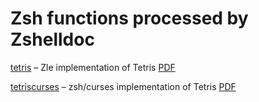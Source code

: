 # Zsh functions processed by Zshelldoc

[tetris](https://github.com/zdharma/hacking-private/blob/master/auto-doc/tetris.adoc) – Zle implementation of Tetris
[PDF](https://github.com/zdharma/hacking-private/blob/master/auto-doc/pdf/tetris.pdf)

[tetriscurses](https://github.com/zdharma/hacking-private/blob/master/auto-doc/tetriscurses.adoc) – zsh/curses
implementation of Tetris [PDF](https://github.com/zdharma/hacking-private/blob/master/auto-doc/pdf/tetriscurses.pdf)
